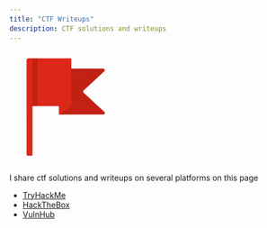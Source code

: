 ```yaml
---
title: "CTF Writeups"
description: CTF solutions and writeups
---
```

<img src="/img/icon.png" width="200" height="200"/>

I share ctf solutions and writeups on several platforms on this page

*  [TryHackMe](/writeups/tryhackme)
*  [HackTheBox](/writeups/hackthebox)
*  [VulnHub](/writeups/vulnhub)
